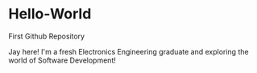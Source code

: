# Hello-World
First Github Repository

Jay here! I'm a fresh Electronics Engineering graduate and exploring the world of Software Development!
